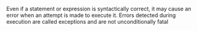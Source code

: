 Even if a statement or expression is syntactically correct, it may cause an error when an attempt is made to execute it. Errors detected during execution are called exceptions and are not unconditionally fatal
